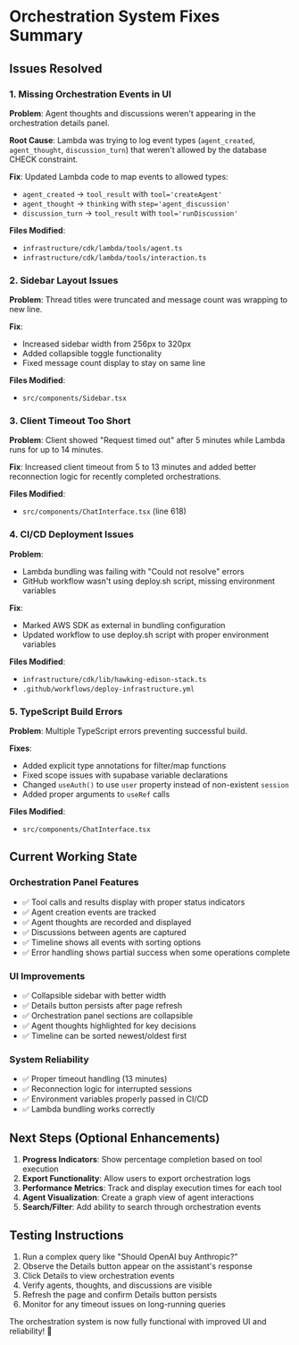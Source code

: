 # Orchestration System Fixes Summary

## Issues Resolved

### 1. Missing Orchestration Events in UI
**Problem**: Agent thoughts and discussions weren't appearing in the orchestration details panel.

**Root Cause**: Lambda was trying to log event types (`agent_created`, `agent_thought`, `discussion_turn`) that weren't allowed by the database CHECK constraint.

**Fix**: Updated Lambda code to map events to allowed types:
- `agent_created` → `tool_result` with `tool='createAgent'`
- `agent_thought` → `thinking` with `step='agent_discussion'`
- `discussion_turn` → `tool_result` with `tool='runDiscussion'`

**Files Modified**:
- `infrastructure/cdk/lambda/tools/agent.ts`
- `infrastructure/cdk/lambda/tools/interaction.ts`

### 2. Sidebar Layout Issues
**Problem**: Thread titles were truncated and message count was wrapping to new line.

**Fix**: 
- Increased sidebar width from 256px to 320px
- Added collapsible toggle functionality
- Fixed message count display to stay on same line

**Files Modified**:
- `src/components/Sidebar.tsx`

### 3. Client Timeout Too Short
**Problem**: Client showed "Request timed out" after 5 minutes while Lambda runs for up to 14 minutes.

**Fix**: Increased client timeout from 5 to 13 minutes and added better reconnection logic for recently completed orchestrations.

**Files Modified**:
- `src/components/ChatInterface.tsx` (line 618)

### 4. CI/CD Deployment Issues
**Problem**: 
- Lambda bundling was failing with "Could not resolve" errors
- GitHub workflow wasn't using deploy.sh script, missing environment variables

**Fix**:
- Marked AWS SDK as external in bundling configuration
- Updated workflow to use deploy.sh script with proper environment variables

**Files Modified**:
- `infrastructure/cdk/lib/hawking-edison-stack.ts`
- `.github/workflows/deploy-infrastructure.yml`

### 5. TypeScript Build Errors
**Problem**: Multiple TypeScript errors preventing successful build.

**Fixes**:
- Added explicit type annotations for filter/map functions
- Fixed scope issues with supabase variable declarations
- Changed `useAuth()` to use `user` property instead of non-existent `session`
- Added proper arguments to `useRef` calls

**Files Modified**:
- `src/components/ChatInterface.tsx`

## Current Working State

### Orchestration Panel Features
- ✅ Tool calls and results display with proper status indicators
- ✅ Agent creation events are tracked
- ✅ Agent thoughts are recorded and displayed
- ✅ Discussions between agents are captured
- ✅ Timeline shows all events with sorting options
- ✅ Error handling shows partial success when some operations complete

### UI Improvements
- ✅ Collapsible sidebar with better width
- ✅ Details button persists after page refresh
- ✅ Orchestration panel sections are collapsible
- ✅ Agent thoughts highlighted for key decisions
- ✅ Timeline can be sorted newest/oldest first

### System Reliability
- ✅ Proper timeout handling (13 minutes)
- ✅ Reconnection logic for interrupted sessions
- ✅ Environment variables properly passed in CI/CD
- ✅ Lambda bundling works correctly

## Next Steps (Optional Enhancements)

1. **Progress Indicators**: Show percentage completion based on tool execution
2. **Export Functionality**: Allow users to export orchestration logs
3. **Performance Metrics**: Track and display execution times for each tool
4. **Agent Visualization**: Create a graph view of agent interactions
5. **Search/Filter**: Add ability to search through orchestration events

## Testing Instructions

1. Run a complex query like "Should OpenAI buy Anthropic?"
2. Observe the Details button appear on the assistant's response
3. Click Details to view orchestration events
4. Verify agents, thoughts, and discussions are visible
5. Refresh the page and confirm Details button persists
6. Monitor for any timeout issues on long-running queries

The orchestration system is now fully functional with improved UI and reliability! 🚀